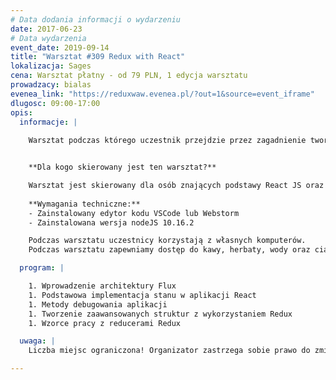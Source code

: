 ```yaml
---
# Data dodania informacji o wydarzeniu
date: 2017-06-23
# Data wydarzenia
event_date: 2019-09-14
title: "Warsztat #309 Redux with React"
lokalizacja: Sages
cena: Warsztat płatny - od 79 PLN, 1 edycja warsztatu
prowadzacy: bialas
evenea_link: "https://reduxwaw.evenea.pl/?out=1&source=event_iframe"
dlugosc: 09:00-17:00
opis:
  informacje: |
    
    Warsztat podczas którego uczestnik przejdzie przez zagadnienie tworzenia aplikacji ze stanem zarządzanym przy użyciu biblioteki Redux na przykładzie aplikacji korzystającej z zewnętrznego API. Warsztat będzie się składał z kilku modułów praktycznych, poprzedzonych przygotowaniem teoretycznym, a zakończonym omówieniem idealnego rozwiązania.


    **Dla kogo skierowany jest ten warsztat?**

    Warsztat jest skierowany dla osób znających podstawy React JS oraz ES6, chcących poznać techniki zarządzania stanem aplikacji przy użyciu biblioteki Redux.
 
    **Wymagania techniczne:**
    - Zainstalowany edytor kodu VSCode lub Webstorm
    - Zainstalowana wersja nodeJS 10.16.2

    Podczas warsztatu uczestnicy korzystają z własnych komputerów.
    Podczas warsztatu zapewniamy dostęp do kawy, herbaty, wody oraz ciastek. W porze obiadowej zapewniamy pizzę w wersji mięsnej lub wegetariańskiej.

  program: |

    1. Wprowadzenie architektury Flux
    1. Podstawowa implementacja stanu w aplikacji React
    1. Metody debugowania aplikacji
    1. Tworzenie zaawansowanych struktur z wykorzystaniem Redux
    1. Wzorce pracy z reducerami Redux

  uwaga: |
    Liczba miejsc ograniczona! Organizator zastrzega sobie prawo do zmiany lokalizacji wydarzenia oraz jego odwołania w przypadku niezgłoszenia się minimalnej liczby uczestników.

---
```

